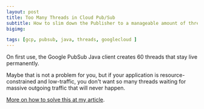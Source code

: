```yaml
---
layout: post
title: Too Many Threads in Cloud Pub/Sub
subtitle: How to slim down the Publisher to a manageable amount of threads.
bigimg:

tags: [gcp, pubsub, java, threads, googlecloud ]
---
```

On first use, the Google PubSub Java client creates 60 threads that stay live permanently.

<!--end.excerpt-->

Maybe that is not a problem for you, but if your application is resource-constrained and low-traffic, you don't want so many threads waiting for massive outgoing traffic that will never happen.

[More on how to solve this at  my article](https://blog.doit-intl.com/too-many-threads-in-cloud-pub-sub-fdf98c9cdb71?source=friends_link&sk=56dbff74e61ef1e1fb3e3e67f7d5c634).
